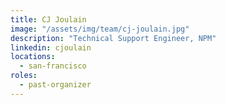 ```yaml
---
title: CJ Joulain
image: "/assets/img/team/cj-joulain.jpg"
description: "Technical Support Engineer, NPM"
linkedin: cjoulain
locations:
  - san-francisco
roles:
  - past-organizer
---
```

